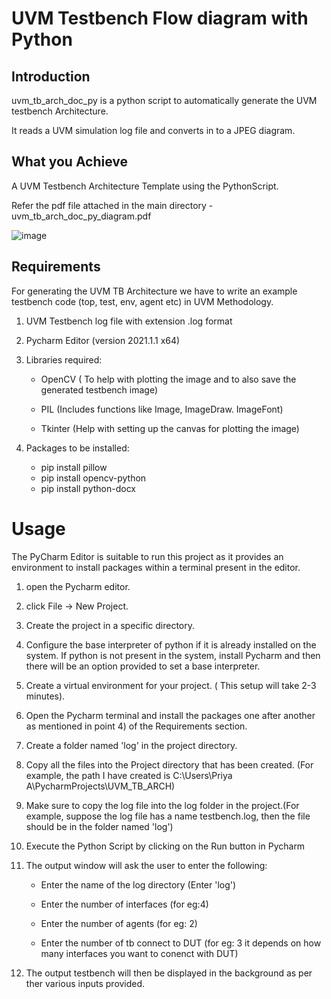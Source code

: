 # UVM Testbench Flow diagram with Python 
  
## Introduction 
  uvm_tb_arch_doc_py is a python script to automatically generate the UVM testbench Architecture.
  
  It reads a UVM simulation log file and converts in to a JPEG  diagram.

## What you Achieve
  A UVM Testbench Architecture Template using the PythonScript.
  
  Refer the pdf file attached in the main directory - uvm_tb_arch_doc_py_diagram.pdf
  
  ![image](https://user-images.githubusercontent.com/61039744/119836958-ca11fd00-bf1f-11eb-8781-8a30b02779b7.png)

  
## Requirements
  For generating the UVM TB Architecture we have to write an example testbench code (top, test, env, agent etc) in UVM Methodology.
  
  1) UVM Testbench log file with extension .log format
  
  2) Pycharm Editor (version 2021.1.1 x64)
  
  3) Libraries required:
 
     - OpenCV ( To help with plotting the image and to also save the generated testbench image)
     
     - PIL (Includes functions like Image, ImageDraw. ImageFont)
     
     - Tkinter (Help with setting up the canvas for plotting the image)
     
  4) Packages to be installed:
     
     - pip install pillow 
     - pip install opencv-python
     - pip install python-docx 


# Usage
The PyCharm Editor is suitable to run this project as it provides an environment to install packages within a terminal present in the editor.

1) open the Pycharm editor.

2) click File -> New Project.

3) Create the project in a specific directory.

4) Configure the base interpreter of python if it is already installed on the system. If python is not present in the system, install Pycharm and then there will be an option     provided to set a base interpreter.

5) Create a virtual environment for your project. ( This setup will take 2-3 minutes). 

6) Open the Pycharm terminal and install the packages one after another as mentioned in point 4) of the Requirements section.

7) Create a folder named  'log' in the project directory.

8) Copy all the files into the Project directory that has been created. (For example, the path I have created is C:\Users\Priya A\PycharmProjects\UVM_TB_ARCH)

9) Make sure to copy the log file into the log folder in the project.(For example, suppose the log file has a name testbench.log, then the file should be in the folder named 'log')

10) Execute the Python Script by clicking on the Run button in Pycharm

11) The output window will ask the user to enter the following:
    
    -  Enter the name of the log directory (Enter 'log')
    
    -  Enter the number of interfaces (for eg:4)
    
    -  Enter the number of agents (for eg: 2)
    
    -  Enter the number of tb connect to DUT (for eg: 3  it depends on how many interfaces you want to conenct with DUT)

 
12) The output testbench will then be displayed in the background as per ther various inputs provided. 


